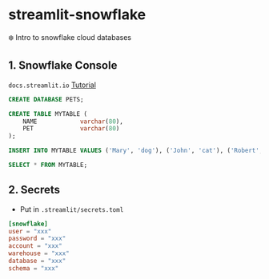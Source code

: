 # streamlit-snowflake
❄️ Intro to snowflake cloud databases

## 1. Snowflake Console
`docs.streamlit.io` [Tutorial](https://docs.streamlit.io/knowledge-base/tutorials/databases/snowflake#create-a-snowflake-database)
```sql
CREATE DATABASE PETS;

CREATE TABLE MYTABLE (
    NAME            varchar(80),
    PET             varchar(80)
);

INSERT INTO MYTABLE VALUES ('Mary', 'dog'), ('John', 'cat'), ('Robert', 'bird');

SELECT * FROM MYTABLE;
```

## 2. Secrets
* Put in `.streamlit/secrets.toml`
```toml
[snowflake]
user = "xxx"
password = "xxx"
account = "xxx"
warehouse = "xxx"
database = "xxx"
schema = "xxx"
```